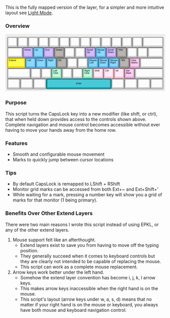 This is the fully mapped version of the layer, for a simpler and more intuitive layout see [Light Mode](https://github.com/henrystern/extend_layer).

### Overview
![Layer Image](https://github.com/henrystern/extend_layer/blob/main/defaults.png?raw=true)
### Purpose
This script turns the CapsLock key into a new modifier (like shift, or ctrl), that when held down provides access to the controls shown above.
Complete navigation and mouse control becomes accessible without ever having to move your hands away from the home row. 

### Features
  * Smooth and configurable mouse movement
  * Marks to quickly jump between cursor locations

### Tips
* By default CapsLock is remapped to LShift + RShift
* Monitor grid marks can be accessed from both Ext+~ and Ext+Shift+'
* While waiting for a mark, pressing a number key will show you a grid of marks for that monitor (1 being primary).

### Benefits Over Other Extend Layers
There were two main reasons I wrote this script instead of using EPKL, or any of the other extend layers.
1. Mouse support felt like an afterthought.
    * Extend layers exist to save you from having to move off the typing position. 
    * They generally succeed when it comes to keyboard controls but they are clearly not intended to be capable of replacing the mouse. 
    * This script can work as a complete mouse replacement.
2. Arrow keys work better under the left hand.
    * Somehow the extend layer convention has become i, j, k, l arrow keys. 
    * This makes arrow keys inaccessible when the right hand is on the mouse. 
    * This script's layout (arrow keys under w, a, s, d) means that no matter if your right hand is on the mouse or keyboard, you always have both mouse and keyboard navigation control.
